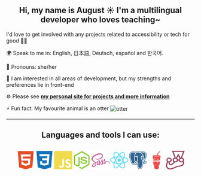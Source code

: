 <div align="center">
  
## Hi, my name is August ☀️ I'm a multilingual developer who loves teaching~


<div align="left">
  
I'd love to get involved with any projects related to accessibility or tech for good 🦸‍♀️
  
🌍 Speak to me in: English, 日本語, Deutsch, español and 한국어. 

📝 Pronouns: she/her

🎨 I am interested in all areas of development, but my strengths and preferences lie in front-end 

⚙️ Please see **[my personal site for projects and more information](https://augustdev.netlify.app/)**

⚡ Fun fact: My favourite animal is an otter <img width="70" align="center" alt="otter" src="https://image.shutterstock.com/image-photo/image-150nw-486183526.jpg"/>

  
</div>
  
---
## Languages and tools I can use:
<img width="50" src="https://github.com/devicons/devicon/blob/master/icons/html5/html5-plain.svg" alt="html 5"/><img width="50" src="https://github.com/devicons/devicon/blob/master/icons/css3/css3-plain.svg" alt="css 3" /><img width="50" src="https://github.com/devicons/devicon/blob/master/icons/javascript/javascript-plain.svg" alt="javascript"/><img width="50" src="https://github.com/devicons/devicon/blob/master/icons/nodejs/nodejs-plain.svg" alt="node js"/><img width="50" src="https://github.com/devicons/devicon/blob/master/icons/sass/sass-original.svg" alt="sass" /><img width="50" src="https://github.com/devicons/devicon/blob/master/icons/react/react-original.svg" alt="react js"/><img width="50" src="https://github.com/devicons/devicon/blob/master/icons/postgresql/postgresql-plain.svg" alt="postgres sql" /><img width="50" src="https://github.com/devicons/devicon/blob/master/icons/gulp/gulp-plain.svg" alt="gulp" /><img width="50" src="https://github.com/devicons/devicon/blob/master/icons/jest/jest-plain.svg" alt="jest"/>
---

</div>
